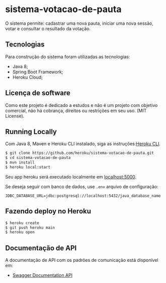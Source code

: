 # sistema-votacao-de-pauta

O sistema permite: cadastrar uma nova pauta, iniciar uma nova sessão, votar e consultar o resultado da votação.

## Tecnologias
Para construção do sistema foram utilizadas as tecnologias:
- Java 8;
- Spring Boot Framework;
- Heroku Cloud;

## Licença de software
Como este projeto é dedicado a estudos e não é um projeto com objetivo comercial, não há cobrança, direitos ou restrições em seu uso. (MIT License).

## Running Locally

Com Java 8, Maven e Heroku CLI instalado, siga as instruções:[Heroku CLI](https://cli.heroku.com/).

```sh
$ git clone https://github.com/heroku/sistema-votacao-de-pauta.git
$ cd sistema-votacao-de-pauta
$ mvn install
$ heroku local:start
```

Seu app heroku será executado localmente em [localhost:5000](http://localhost:5000/).

Se deseja seguir com banco de dados, use `.env` arquivo de configuração:

```
JDBC_DATABASE_URL=jdbc:postgresql://localhost:5432/java_database_name
```

## Fazendo deploy no Heroku

```sh
$ heroku create
$ git push heroku main
$ heroku open
```

## Documentação de API

A documentação de API com os padrões de comunicação está disponível em:

- [Swagger Documentation API](https://sistema-votacao-de-pauta.herokuapp.com/swagger-ui.html#/pauta-controller)
